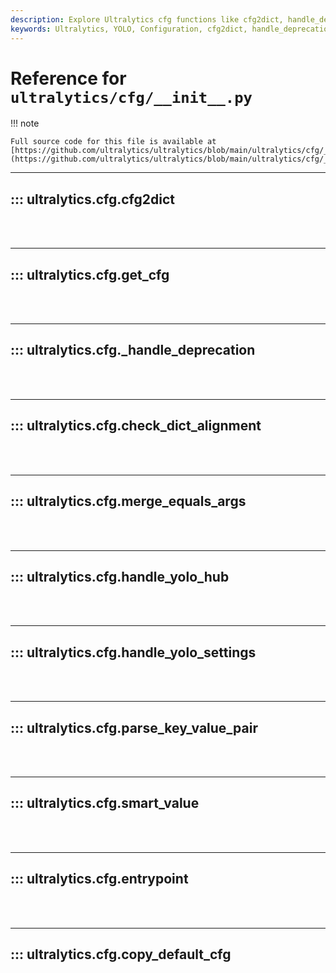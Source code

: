 ```yaml
---
description: Explore Ultralytics cfg functions like cfg2dict, handle_deprecation, merge_equal_args & more to handle YOLO settings and configurations efficiently.
keywords: Ultralytics, YOLO, Configuration, cfg2dict, handle_deprecation, merge_equals_args, handle_yolo_settings, copy_default_cfg, Image Detection
---
```


# Reference for `ultralytics/cfg/__init__.py`

!!! note

    Full source code for this file is available at [https://github.com/ultralytics/ultralytics/blob/main/ultralytics/cfg/__init__.py](https://github.com/ultralytics/ultralytics/blob/main/ultralytics/cfg/__init__.py).

---
## ::: ultralytics.cfg.cfg2dict
<br><br>

---
## ::: ultralytics.cfg.get_cfg
<br><br>

---
## ::: ultralytics.cfg._handle_deprecation
<br><br>

---
## ::: ultralytics.cfg.check_dict_alignment
<br><br>

---
## ::: ultralytics.cfg.merge_equals_args
<br><br>

---
## ::: ultralytics.cfg.handle_yolo_hub
<br><br>

---
## ::: ultralytics.cfg.handle_yolo_settings
<br><br>

---
## ::: ultralytics.cfg.parse_key_value_pair
<br><br>

---
## ::: ultralytics.cfg.smart_value
<br><br>

---
## ::: ultralytics.cfg.entrypoint
<br><br>

---
## ::: ultralytics.cfg.copy_default_cfg
<br><br>
